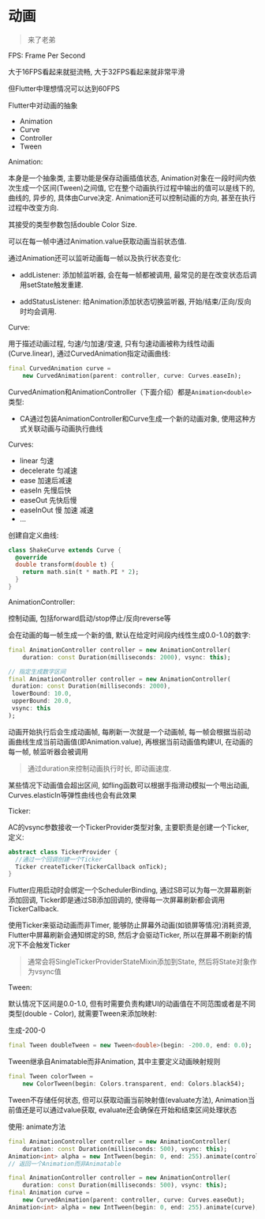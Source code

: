 # 动画

> 来了老弟

FPS: Frame Per Second

大于16FPS看起来就挺流畅, 大于32FPS看起来就非常平滑

但Flutter中理想情况可以达到60FPS

Flutter中对动画的抽象

- Animation
- Curve
- Controller
- Tween

Animation: 

本身是一个抽象类, 主要功能是保存动画插值状态, Animation对象在一段时间内依次生成一个区间(Tween)之间值, 它在整个动画执行过程中输出的值可以是线下的, 曲线的, 异步的, 具体由Curve决定. Animation还可以控制动画的方向, 甚至在执行过程中改变方向.

其接受的类型参数包括double Color Size.

可以在每一帧中通过Animation.value获取动画当前状态值.

通过Animation还可以监听动画每一帧以及执行状态变化:

- addListener: 添加帧监听器, 会在每一帧都被调用, 最常见的是在改变状态后调用setState触发重建.

- addStatusListener: 给Animation添加状态切换监听器, 开始/结束/正向/反向时均会调用.

Curve:

用于描述动画过程, 匀速/匀加速/变速, 只有匀速动画被称为线性动画(Curve.linear), 通过CurvedAnimation指定动画曲线:

```dart
final CurvedAnimation curve =
    new CurvedAnimation(parent: controller, curve: Curves.easeIn);
```

CurvedAnimation和AnimationController（下面介绍）都是`Animation<double>`类型:

- CA通过包装AnimationController和Curve生成一个新的动画对象, 使用这种方式关联动画与动画执行曲线

Curves:

- linear 匀速
- decelerate 匀减速
- ease 加速后减速
- easeIn 先慢后快
- easeOut 先快后慢
- easeInOut 慢 加速 减速
- ...

创建自定义曲线:

```dart
class ShakeCurve extends Curve {
  @override
  double transform(double t) {
    return math.sin(t * math.PI * 2);
  }
}
```

AnimationController:

控制动画, 包括forward启动/stop停止/反向reverse等

会在动画的每一帧生成一个新的值, 默认在给定时间段内线性生成0.0-1.0的数字:

```dart
final AnimationController controller = new AnimationController(
    duration: const Duration(milliseconds: 2000), vsync: this);

// 指定生成数字区间
final AnimationController controller = new AnimationController( 
 duration: const Duration(milliseconds: 2000), 
 lowerBound: 10.0,
 upperBound: 20.0,
 vsync: this
);
```


动画开始执行后会生成动画帧, 每刷新一次就是一个动画帧, 每一帧会根据当前动画曲线生成当前动画值(即Animation.value), 再根据当前动画值构建UI, 在动画的每一帧, 帧监听器会被调用

> 通过duration来控制动画执行时长, 即动画速度.

某些情况下动画值会超出区间, 如fling函数可以根据手指滑动模拟一个甩出动画, Curves.elasticIn等弹性曲线也会有此效果

Ticker:

AC的vsync参数接收一个TickerProvider类型对象, 主要职责是创建一个Ticker, 定义:

```dart
abstract class TickerProvider {
  //通过一个回调创建一个Ticker
  Ticker createTicker(TickerCallback onTick);
}
```

Flutter应用启动时会绑定一个SchedulerBinding, 通过SB可以为每一次屏幕刷新添加回调, Ticker即是通过SB添加回调的, 使得每一次屏幕刷新都会调用TickerCallback.

使用Ticker来驱动动画而非Timer, 能够防止屏幕外动画(如锁屏等情况)消耗资源, Flutter中屏幕刷新会通知绑定的SB, 然后才会驱动Ticker, 所以在屏幕不刷新的情况下不会触发Ticker

> 通常会将SingleTickerProviderStateMixin添加到State, 然后将State对象作为vsync值

Tween:

默认情况下区间是0.0-1.0, 但有时需要负责构建UI的动画值在不同范围或者是不同类型(double - Color), 就需要Tween来添加映射:

生成-200-0

```dart
final Tween doubleTween = new Tween<double>(begin: -200.0, end: 0.0);
```

Tween继承自Animatable而非Animation, 其中主要定义动画映射规则

```dart
final Tween colorTween =
    new ColorTween(begin: Colors.transparent, end: Colors.black54);
```

Tween不存储任何状态, 但可以获取动画当前映射值(evaluate方法), Animation当前值还是可以通过value获取, evaluate还会确保在开始和结束区间处理状态

使用: animate方法

```dart
final AnimationController controller = new AnimationController(
    duration: const Duration(milliseconds: 500), vsync: this);
Animation<int> alpha = new IntTween(begin: 0, end: 255).animate(controller);
// 返回一个Animation而非Animatable
```

```dart
final AnimationController controller = new AnimationController(
    duration: const Duration(milliseconds: 500), vsync: this);
final Animation curve =
    new CurvedAnimation(parent: controller, curve: Curves.easeOut);
Animation<int> alpha = new IntTween(begin: 0, end: 255).animate(curve);
```